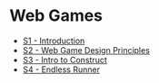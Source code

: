 # Web Games

* [S1 - Introduction](exports/WG-S1-Introduction.html)
* [S2 - Web Game Design Principles](exports/WG-S2-Design-Principles.html)
* [S3 - Intro to Construct](exports/WG-S3-Intro-to-Construct.html)
* [S4 - Endless Runner](exports/WG-S4-Endless-Runner.html)